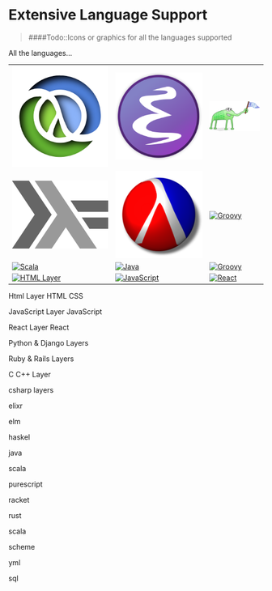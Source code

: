 # Extensive Language Support

> ####Todo::Icons or graphics for all the languages supported

All the languages...

<table>
  <tr>
    <td>
      <a href="http://spacemacs.org/layers/+lang/clojure/README.html">
        <img src="/images/clojure-logo-3d.png" alt="Clojure Layer"/>
      </a>
    </td>
   <td>
      <a href="http://spacemacs.org/layers/+lang/emacs-lisp/README.html">
        <img src="/images/emacs-logo-48.png" alt="ELisp Layer"/>
      </a>
    </td>
    <td>
      <a href="http://spacemacs.org/layers/+lang/common-lisp/README.html">
        <img src="/images/lisp-logo-alien-256.png" alt="Common Lisp"/>
      </a>
    </td>
  </tr>
   <tr>
     <td>
      <a href="http://spacemacs.org/layers/+lang/haskell/README.html">
        <img src="/images/haskell-logo.png" alt="Haskell"/>
      </a>
    </td>
     <td>
      <a href="http://spacemacs.org/layers/+lang/racket/README.html">
        <img src="/images/racket-logo.png" alt="Racket Layer"/>
      </a>
    </td>
  <td>
      <a href=""><img src="/images/.png" alt="Groovy"/></a>
    </td>
  </tr>
 <tr>
     <td>
      <a href=""><img src="/images/.png" alt="Scala"/></a>
    </td>
     <td>
      <a href=""><img src="/images/.png" alt="Java"/></a>
    </td>
  <td>
      <a href=""><img src="/images/.png" alt="Groovy"/></a>
    </td>
  </tr>
 <tr>
     <td>
      <a href=""><img src="/images/.png" alt="HTML Layer"/></a>
    </td>
     <td>
      <a href=""><img src="/images/.png" alt="JavaScript"/></a>
    </td>
  <td>
      <a href=""><img src="/images/.png" alt="React"/></a>
    </td>
  </tr>
</table>






Html Layer
HTML
CSS

JavaScript Layer
JavaScript

React Layer
React


Python & Django Layers


Ruby & Rails Layers


C C++ Layer

csharp layers


elixr

elm

haskel

java

scala

purescript

racket

rust

scala

scheme

yml

sql
